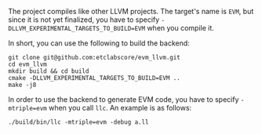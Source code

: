 The project compiles like other LLVM projects. The target's name is `EVM`, but since it is not yet finalized, you have to specify `-DLLVM_EXPERIMENTAL_TARGETS_TO_BUILD=EVM` when you compile it.

In short,  you can use the following to build the backend:
```
git clone git@github.com:etclabscore/evm_llvm.git
cd evm_llvm
mkdir build && cd build
cmake -DLLVM_EXPERIMENTAL_TARGETS_TO_BUILD=EVM ..
make -j8
```

In order to use the backend to generate EVM code, you have to specify `-mtriple=evm` when you call `llc`. An example is as follows:
```
./build/bin/llc -mtriple=evm -debug a.ll
```
